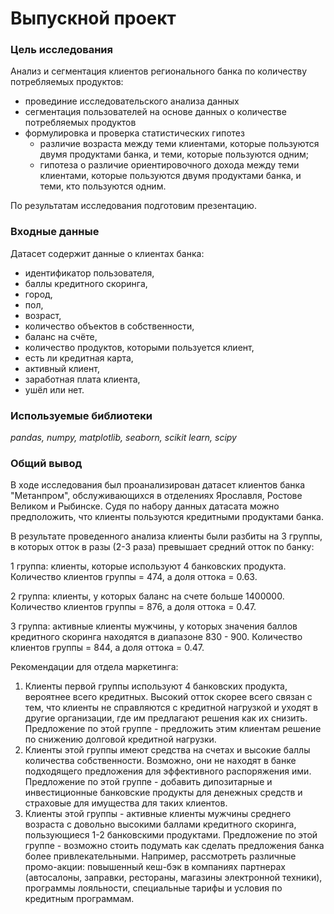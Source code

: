 # Выпускной проект

### Цель исследования
Анализ и сегментация клиентов регионального банка по количеству потребляемых продуктов:

- провединие исследовательского анализа данных   
- сегментация пользователей на основе данных о количестве потребляемых продуктов  
- формулировка и проверка статистических гипотез 
   - различие возраста между теми клиентами, которые пользуются двумя продуктами банка, и теми, которые пользуются одним;   
   - гипотеза о различие ориентировочного дохода между теми клиентами, которые пользуются двумя продуктами банка, и теми, кто пользуются одним.

По результатам исследования подготовим презентацию.

### Входные данные

Датасет содержит данные о клиентах банка:   
- идентификатор пользователя,   
- баллы кредитного скоринга,   
- город,   
- пол,   
- возраст,   
- количество объектов в собственности,   
- баланс на счёте,   
- количество продуктов, которыми пользуется клиент,   
- есть ли кредитная карта,   
- активный клиент,   
- заработная плата клиента,   
- ушёл или нет. 

### Используемые библиотеки

*pandas, numpy, matplotlib, seaborn, scikit learn, scipy*

### Общий вывод

В ходе исследования был проанализирован датасет клиентов банка "Метанпром", обслуживающихся в отделениях Ярославля, Ростове Великом и Рыбинске. Судя по набору данных датасата можно предположить, что клиенты пользуются кредитными продуктами банка.

В результате проведенного анализа клиенты были разбиты на 3 группы, в которых отток в разы (2-3 раза) превышает средний отток по банку:

1 группа: клиенты, которые используют 4 банковских продукта. Количество клиентов группы = 474, а доля оттока = 0.63.

2 группа: клиенты, у которых баланс на счете больше 1400000. Количество клиентов группы = 876, а доля оттока = 0.47.

3 группа: активные клиенты мужчины, у которых значения баллов кредитного скоринга находятся в диапазоне 830 - 900. Количество клиентов группы = 844, а доля оттока = 0.47.

Рекомендации для отдела маркетинга:

1. Клиенты первой группы используют 4 банковских продукта, вероятнее всего кредитных. Высокий отток скорее всего связан с тем, что клиенты не справляются с кредитной нагрузкой и уходят в другие организации, где им предлагают решения как их снизить. Предложение по этой группе - предложить этим клиентам решение по снижению долговой кредитной нагрузки.
2. Клиенты этой группы имеют средства на счетах и высокие баллы количества собственности. Возможно, они не находят в банке подходящего предложения для эффективного распоряжения ими. Предложение по этой группе - добавить дипозитарные и инвестиционные банковские продукты для денежных средств и страховые для имущества для таких клиентов.
3. Клиенты этой группы - активные клиенты мужчины среднего возраста с довольно высокими баллами кредитного скоринга, пользующиеся 1-2 банковскими продуктами. Предложение по этой группе - возможно стоить подумать как сделать предложения банка более привлекательными. Например, рассмотреть различные промо-акции: повышенный кеш-бэк в компаниях партнерах (автосалоны, заправки, рестораны, магазины электронной техники), программы лояльности, специальные тарифы и условия по кредитным программам.
